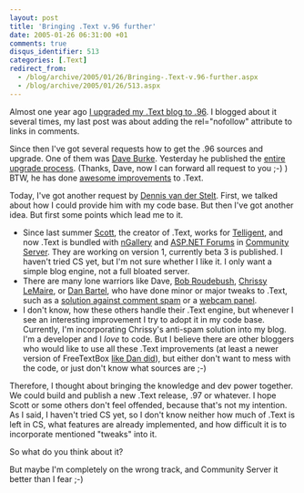 ```yaml
---
layout: post
title: 'Bringing .Text v.96 further'
date: 2005-01-26 06:31:00 +01
comments: true
disqus_identifier: 513
categories: [.Text]
redirect_from:
  - /blog/archive/2005/01/26/Bringing-.Text-v.96-further.aspx
  - /blog/archive/2005/01/26/513.aspx
---
```


Almost one year ago [I upgraded my .Text blog to .96](/archive/2004/02/05/updated-to-text-pre-96/). I blogged about it several times, my last post was about adding the rel="nofollow" attribute to links in comments.

Since then I've got several requests how to get the .96 sources and upgrade. One of them was [Dave Burke](http://dbvt.com/blog/). Yesterday he published the [entire upgrade process](http://dbvt.com/blog/archive/2005/01/25/788.aspx). (Thanks, Dave, now I can forward all request to you ;-) ) BTW, he has done [awesome improvements](http://dbvt.com/blog/series/12.aspx) to .Text.

Today, I've got another request by [Dennis van der Stelt](http://bloggingabout.net/dennis/). First, we talked about how I could provide him with my code base. But then I've got another idea. But first some points which lead me to it.

-   Since last summer [Scott](http://scottwater.com/), the creator of .Text, works for [Telligent](http://www.telligentsystems.com/), and now .Text is bundled with [nGallery](http://www.ngallery.org/) and [ASP.NET Forums](http://www.telligentsystems.com/Solutions/Forums/) in [Community Server](http://www.communityserver.org/). They are working on version 1, currently beta 3 is published. I haven't tried CS yet, but I'm not sure whether I like it. I only want a simple blog engine, not a full bloated server.
-   There are many lone warriors like Dave, [Bob Roudebush](http://roudybob.net/), [Chrissy LeMaire](http://www.netnerds.net/), or [Dan Bartel](http://www.danbartels.com/), who have done minor or major tweaks to .Text, such as a [solution against comment spam](http://netnerds.net/archive/2005/01/25/494.aspx) or a [webcam panel](http://roudybob.net/articles/841.aspx).
-   I don't know, how these others handle their .Text engine, but whenever I see an interesting improvement I try to adopt it in my code base. Currently, I'm incorporating Chrissy's anti-spam solution into my blog. I'm a developer and I *love* to code. But I believe there are other bloggers who would like to use all these .Text improvements (at least a newer version of FreeTextBox [like Dan did](http://blog.danbartels.com/articles/266.aspx)), but either don't want to mess with the code, or just don't know what sources are ;-)

Therefore, I thought about bringing the knowledge and dev power together. We could build and publish a new .Text release, .97 or whatever. I hope Scott or some others don't feel offended, because that's not my intention. As I said, I haven't tried CS yet, so I don't know neither how much of .Text is left in CS, what features are already implemented, and how difficult it is to incorporate mentioned "tweaks" into it.

So what do you think about it?

But maybe I'm completely on the wrong track, and Community Server it better than I fear ;-)

